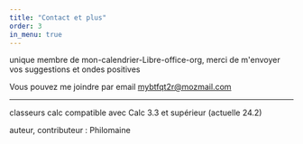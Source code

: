 ```yaml
---
title: "Contact et plus"
order: 3
in_menu: true
---
```

unique membre de mon-calendrier-Libre-office-org, merci de m'envoyer vos suggestions et ondes positives

Vous pouvez me joindre par email  mybtfqt2r@mozmail.com

---

classeurs calc compatible avec Calc 3.3 et supérieur  (actuelle 24.2)

auteur, contributeur : Philomaine 
